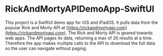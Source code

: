 # RickAndMortyAPIDemoApp-SwiftUI
This project is a SwiftUI demo app for iOS and iPadOS. It pulls data from the popular Rick and Morty API at [https://rickandmortyapi.com](https://rickandmortyapi.com).
The Rick and Morty API is geared towards web apps. The API pages its data, returning a max of 20 results at a time. Therefore the app makes multiple calls to the API to download the full data so the user can navigate without paging.
